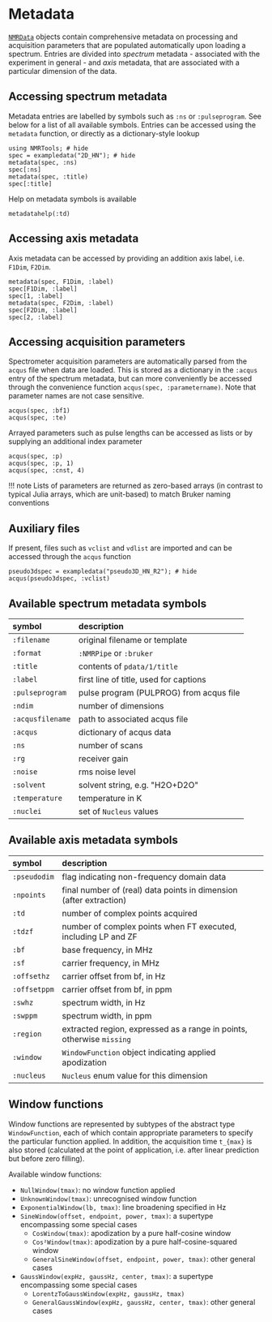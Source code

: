 # Metadata

[`NMRData`](@ref) objects contain comprehensive metadata on processing and acquisition parameters that are populated automatically upon loading a spectrum. Entries are divided into *spectrum* metadata - associated with the experiment in general - and *axis* metadata, that are associated with a particular dimension of the data.


## Accessing spectrum metadata

Metadata entries are labelled by symbols such as `:ns` or `:pulseprogram`. See below for a list of all available symbols. Entries can be accessed using the `metadata` function, or directly as a dictionary-style lookup

```@repl 1
using NMRTools; # hide
spec = exampledata("2D_HN"); # hide
metadata(spec, :ns)
spec[:ns]
metadata(spec, :title)
spec[:title]
```

Help on metadata symbols is available

```@repl 1
metadatahelp(:td)
```


## Accessing axis metadata

Axis metadata can be accessed by providing an addition axis label, i.e. `F1Dim`, `F2Dim`.

```@repl 1
metadata(spec, F1Dim, :label)
spec[F1Dim, :label]
spec[1, :label]
metadata(spec, F2Dim, :label)
spec[F2Dim, :label]
spec[2, :label]
```


## Accessing acquisition parameters

Spectrometer acquisition parameters are automatically parsed from the `acqus` file when data are loaded. This is stored as a dictionary in the `:acqus` entry of the spectrum metadata, but can more conveniently be accessed through the convenience function `acqus(spec, :parametername)`. Note that parameter names are not case sensitive.

```@repl 1
acqus(spec, :bf1)
acqus(spec, :te)
```

Arrayed parameters such as pulse lengths can be accessed as lists or by supplying an additional index parameter

```@repl 1
acqus(spec, :p)
acqus(spec, :p, 1)
acqus(spec, :cnst, 4)
```

!!! note
    Lists of parameters are returned as zero-based arrays (in contrast to typical Julia arrays, which are unit-based) to match Bruker naming conventions


## Auxiliary files

If present, files such as `vclist` and `vdlist` are imported and can be accessed through the `acqus` function

```@repl 1
pseudo3dspec = exampledata("pseudo3D_HN_R2"); # hide
acqus(pseudo3dspec, :vclist)
```


## Available spectrum metadata symbols

| symbol           | description                                |
|:-----------------|:-------------------------------------------|
| `:filename`      | original filename or template              |
| `:format`        | `:NMRPipe` or `:bruker`                    |
| `:title`         | contents of `pdata/1/title`                |
| `:label`         | first line of title, used for captions     |
| `:pulseprogram`  | pulse program (PULPROG) from acqus file    |
| `:ndim`          | number of dimensions                       |
| `:acqusfilename` | path to associated acqus file              |
| `:acqus`         | dictionary of acqus data                   |
| `:ns`            | number of scans                            |
| `:rg`            | receiver gain                              |
| `:noise`         | rms noise level                            |
| `:solvent`       | solvent string, e.g. "H2O+D2O"             |
| `:temperature`   | temperature in K                           |
| `:nuclei`        | set of `Nucleus` values                    |

## Available axis metadata symbols

| symbol         | description                                                           |
|:---------------|:----------------------------------------------------------------------|
| `:pseudodim`   | flag indicating non-frequency domain data                             |
| `:npoints`     | final number of (real) data points in dimension (after extraction)    |
| `:td`          | number of complex points acquired                                     |
| `:tdzf`        | number of complex points when FT executed, including LP and ZF        |
| `:bf`          | base frequency, in MHz                                                |
| `:sf`          | carrier frequency, in MHz                                             |
| `:offsethz`    | carrier offset from bf, in Hz                                         |
| `:offsetppm`   | carrier offset from bf, in ppm                                        |
| `:swhz`        | spectrum width, in Hz                                                 |
| `:swppm`       | spectrum width, in ppm                                                |
| `:region`      | extracted region, expressed as a range in points, otherwise `missing` |
| `:window`      | `WindowFunction` object indicating applied apodization                |
| `:nucleus`	   | `Nucleus` enum value for this dimension                               |


## Window functions

Window functions are represented by subtypes of the abstract type `WindowFunction`, each of which contain appropriate parameters to specify the particular function applied. In addition, the acquisition time ``t_{max}`` is also stored (calculated at the point of application, i.e. after linear prediction but before zero filling).

Available window functions:
* `NullWindow(tmax)`: no window function applied
* `UnknownWindow(tmax)`: unrecognised window function
* `ExponentialWindow(lb, tmax)`: line broadening specified in Hz
* `SineWindow(offset, endpoint, power, tmax)`: a supertype encompassing some special cases
  - `CosWindow(tmax)`: apodization by a pure half-cosine window
  - `Cos²Window(tmax)`: apodization by a pure half-cosine-squared window
  - `GeneralSineWindow(offset, endpoint, power, tmax)`: other general cases
* `GaussWindow(expHz, gaussHz, center, tmax)`: a supertype encompassing some special cases
  - `LorentzToGaussWindow(expHz, gaussHz, tmax)`
  - `GeneralGaussWindow(expHz, gaussHz, center, tmax)`: other general cases
